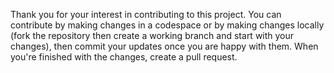 Thank you for your interest in contributing to this project. You can contribute by making changes in a codespace or by making changes locally (fork the repository then create a working branch and start with your changes), then commit your updates once you are happy with them. When you're finished with the changes, create a pull request.
